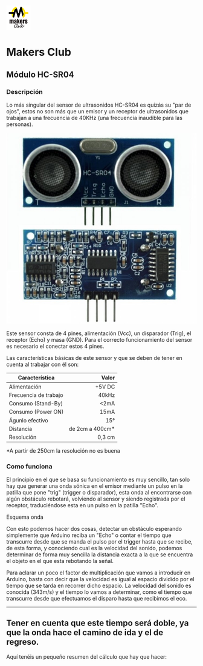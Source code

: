 ![LOGO](https://github.com/makersclubpp/MC_module_hc-sr04/blob/master/img/LOGO_makers_64x64.png)
# Makers Club
## Módulo HC-SR04


### Descripción
Lo más singular del sensor de ultrasonidos HC-SR04 es quizás su "par de ojos", estos no son más que un emisor y un receptor de ultrasonidos que trabajan a una frecuencia de 40KHz (una frecuencia inaudible para las personas).

![Ultrasonidos HC-SR04](https://github.com/makersclubpp/MC_module_hc-sr04/blob/master/img/HCSR04.jpg)

Este sensor consta de 4 pines, alimentación (Vcc), un disparador (Trig), el receptor (Echo) y masa (GND). Para el correcto funcionamiento del sensor es necesario el conectar estos 4 pines.

Las características básicas de este sensor y que se deben de tener en cuenta al trabajar con él son:

| Característica        | Valor           |
| --------------------- | --------------: |
| Alimentación          | +5V DC          |
| Frecuencia de trabajo | 40kHz           |
| Consumo (Stand-By)    | <2mA            |
| Consumo (Power ON)    | 15mA            |
| Águnlo efectivo       | 15°             |
| Distancia             | de 2cm a 400cm* |
| Resolución            | 0,3 cm          |

*A partir de 250cm la resolución no es buena


### Como funciona

El principio en el que se basa su funcionamiento es muy sencillo, tan solo hay que generar una onda sónica en el emisor mediante un pulso en la patilla que pone "trig" (trigger o disparador), esta onda al encontrarse con algún obstáculo rebotará, volviendo al sensor y siendo registrada por el receptor, traduciéndose esta en un pulso en la patilla "Echo".

Esquema onda

Con esto podemos hacer dos cosas, detectar un obstáculo esperando simplemente que Arduino reciba un "Echo" o contar el tiempo que transcurre desde que se manda el pulso por el trigger hasta que se recibe, de esta forma, y conociendo cual es la velocidad del sonido, podemos determinar de forma muy sencilla la distancia exacta a la que se encuentra el objeto en el que esta rebotando la señal.

Para aclarar un poco el factor de multiplicación que vamos a introducir en Arduino, basta con decir que la velocidad es igual al espacio dividido por el tiempo que se tarda en recorrer dicho espacio. La velocidad del sonido es conocida (343m/s) y el tiempo lo vamos a determinar, como el tiempo que transcurre desde que efectuamos el disparo hasta que recibimos el eco.

---
Tener en cuenta que este tiempo será doble, ya que la onda hace el camino de ida y el de regreso.
---

Aquí tenéis un pequeño resumen del cálculo que hay que hacer:
